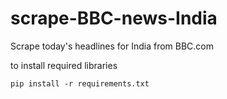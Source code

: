 # scrape-BBC-news-India  
Scrape today's headlines for India from BBC.com  

to install required libraries  

```
pip install -r requirements.txt
```
